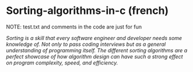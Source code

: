 # Sorting-algorithms-in-c (french)
NOTE: test.txt and comments in the code are just for fun

_Sorting is a skill that every software engineer and developer needs some knowledge of. Not only to pass coding interviews but as a general understanding of programming itself. The different sorting algorithms are a perfect showcase of how algorithm design can have such a strong effect on program complexity, speed, and efficiency._
